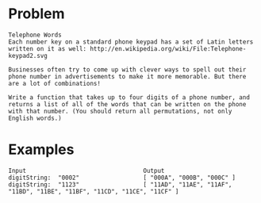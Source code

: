 # Problem
    Telephone Words
    Each number key on a standard phone keypad has a set of Latin letters written on it as well: http://en.wikipedia.org/wiki/File:Telephone-keypad2.svg

    Businesses often try to come up with clever ways to spell out their phone number in advertisements to make it more memorable. But there are a lot of combinations!

    Write a function that takes up to four digits of a phone number, and returns a list of all of the words that can be written on the phone with that number. (You should return all permutations, not only English words.)

# Examples
  
    Input                                 Output
    digitString:  "0002"                  [ "000A", "000B", "000C" ]
    digitString:  "1123"                  [ "11AD", "11AE", "11AF", "11BD", "11BE", "11BF", "11CD", "11CE", "11CF" ]
